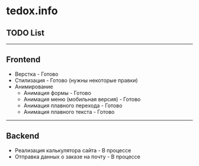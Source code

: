 # tedox.info
## TODO List
---
## Frontend
+ Верстка - Готово
+ Стилизация - Готово (нужны некоторые правки)
+ Анимирование
  + Анимация формы - Готово
  + Анимация меню (мобильная версия) - Готово
  + Анимация плавного перехода - Готово
  + Анимация плавного текста - Готово
  
---
## Backend
+ Реализация калькулятора сайта - В процессе
+ Отправка данных о заказе на почту - В процессе 
